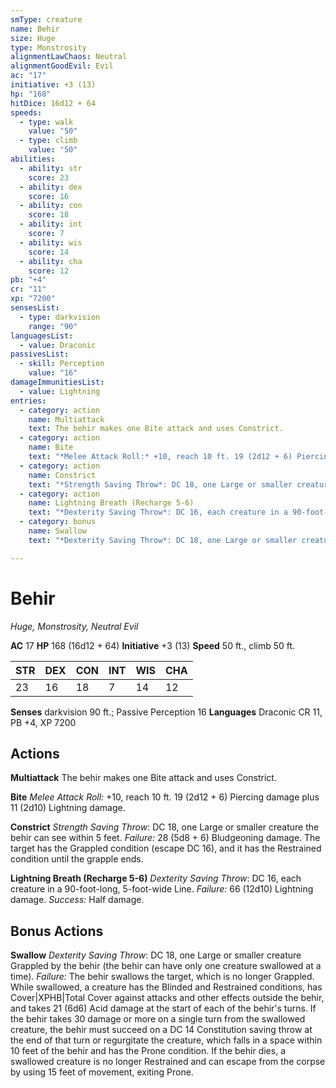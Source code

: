 ```yaml
---
smType: creature
name: Behir
size: Huge
type: Monstrosity
alignmentLawChaos: Neutral
alignmentGoodEvil: Evil
ac: "17"
initiative: +3 (13)
hp: "168"
hitDice: 16d12 + 64
speeds:
  - type: walk
    value: "50"
  - type: climb
    value: "50"
abilities:
  - ability: str
    score: 23
  - ability: dex
    score: 16
  - ability: con
    score: 18
  - ability: int
    score: 7
  - ability: wis
    score: 14
  - ability: cha
    score: 12
pb: "+4"
cr: "11"
xp: "7200"
sensesList:
  - type: darkvision
    range: "90"
languagesList:
  - value: Draconic
passivesList:
  - skill: Perception
    value: "16"
damageImmunitiesList:
  - value: Lightning
entries:
  - category: action
    name: Multiattack
    text: The behir makes one Bite attack and uses Constrict.
  - category: action
    name: Bite
    text: "*Melee Attack Roll:* +10, reach 10 ft. 19 (2d12 + 6) Piercing damage plus 11 (2d10) Lightning damage."
  - category: action
    name: Constrict
    text: "*Strength Saving Throw*: DC 18, one Large or smaller creature the behir can see within 5 feet. *Failure:*  28 (5d8 + 6) Bludgeoning damage. The target has the Grappled condition (escape DC 16), and it has the Restrained condition until the grapple ends."
  - category: action
    name: Lightning Breath (Recharge 5-6)
    text: "*Dexterity Saving Throw*: DC 16, each creature in a 90-foot-long, 5-foot-wide Line. *Failure:*  66 (12d10) Lightning damage. *Success:*  Half damage."
  - category: bonus
    name: Swallow
    text: "*Dexterity Saving Throw*: DC 18, one Large or smaller creature Grappled by the behir (the behir can have only one creature swallowed at a time). *Failure:*  The behir swallows the target, which is no longer Grappled. While swallowed, a creature has the Blinded and Restrained conditions, has Cover|XPHB|Total Cover against attacks and other effects outside the behir, and takes 21 (6d6) Acid damage at the start of each of the behir's turns. If the behir takes 30 damage or more on a single turn from the swallowed creature, the behir must succeed on a DC 14 Constitution saving throw at the end of that turn or regurgitate the creature, which falls in a space within 10 feet of the behir and has the Prone condition. If the behir dies, a swallowed creature is no longer Restrained and can escape from the corpse by using 15 feet of movement, exiting Prone."

---
```


# Behir
*Huge, Monstrosity, Neutral Evil*

**AC** 17
**HP** 168 (16d12 + 64)
**Initiative** +3 (13)
**Speed** 50 ft., climb 50 ft.

| STR | DEX | CON | INT | WIS | CHA |
| --- | --- | --- | --- | --- | --- |
| 23 | 16 | 18 | 7 | 14 | 12 |

**Senses** darkvision 90 ft.; Passive Perception 16
**Languages** Draconic
CR 11, PB +4, XP 7200

## Actions

**Multiattack**
The behir makes one Bite attack and uses Constrict.

**Bite**
*Melee Attack Roll:* +10, reach 10 ft. 19 (2d12 + 6) Piercing damage plus 11 (2d10) Lightning damage.

**Constrict**
*Strength Saving Throw*: DC 18, one Large or smaller creature the behir can see within 5 feet. *Failure:*  28 (5d8 + 6) Bludgeoning damage. The target has the Grappled condition (escape DC 16), and it has the Restrained condition until the grapple ends.

**Lightning Breath (Recharge 5-6)**
*Dexterity Saving Throw*: DC 16, each creature in a 90-foot-long, 5-foot-wide Line. *Failure:*  66 (12d10) Lightning damage. *Success:*  Half damage.

## Bonus Actions

**Swallow**
*Dexterity Saving Throw*: DC 18, one Large or smaller creature Grappled by the behir (the behir can have only one creature swallowed at a time). *Failure:*  The behir swallows the target, which is no longer Grappled. While swallowed, a creature has the Blinded and Restrained conditions, has Cover|XPHB|Total Cover against attacks and other effects outside the behir, and takes 21 (6d6) Acid damage at the start of each of the behir's turns. If the behir takes 30 damage or more on a single turn from the swallowed creature, the behir must succeed on a DC 14 Constitution saving throw at the end of that turn or regurgitate the creature, which falls in a space within 10 feet of the behir and has the Prone condition. If the behir dies, a swallowed creature is no longer Restrained and can escape from the corpse by using 15 feet of movement, exiting Prone.
